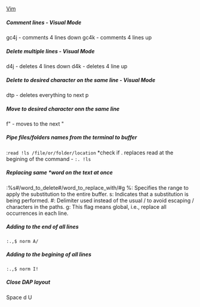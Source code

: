 [Vim](../Vim/)
##### Comment lines - Visual Mode
   gc4j - comments 4 lines down
   gc4k - comments 4 lines up

##### Delete multiple lines - Visual Mode
   d4j - deletes 4 lines down
   d4k - deletes 4 line up

##### Delete to desired character on the same line - Visual Mode
   dtp - deletes everything to next p

##### Move to desired character onn the same line
   f" - moves to the next " 

##### Pipe files/folders names from the terminal to buffer
   :``` read !ls /file/or/folder/location ```
   *check if . replaces read at the begining of the command -   ``` :. !ls ```

##### Replacing same *word on the text at once
   :%s#/word_to_delete#/word_to_replace_with/#g
   %: Specifies the range to apply the substitution to the entire buffer.
   s: Indicates that a substitution is being performed.
   #: Delimiter used instead of the usual / to avoid escaping / characters in the paths.
   g: This flag means global, i.e., replace all occurrences in each line.

##### Adding to the end of all lines
   ``` :.,$ norm A/ ```
##### Adding to the begining of all lines
   ``:.,$ norm I!``

##### Close DAP layout
   Space d U


